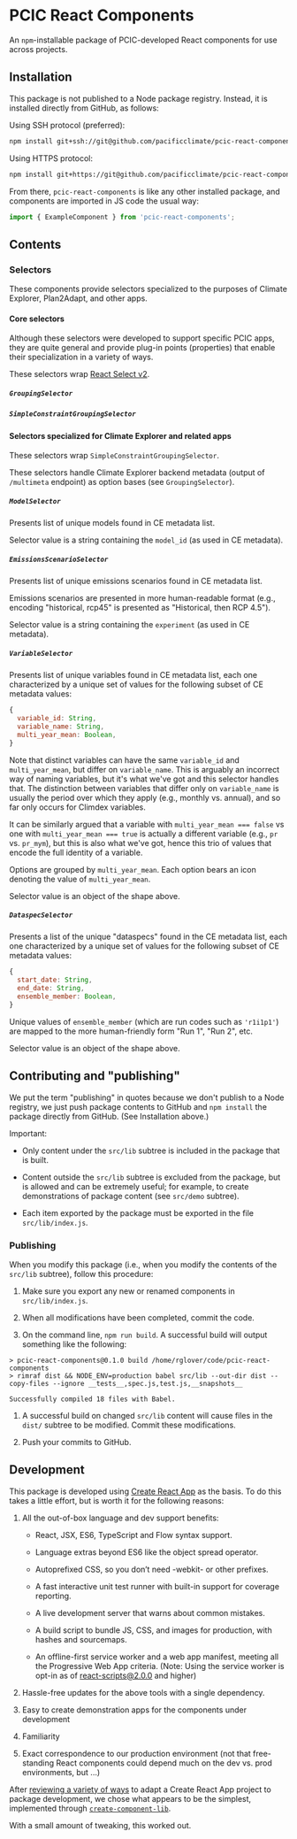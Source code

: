 # PCIC React Components

An `npm`-installable package of PCIC-developed React components for use across 
projects.

## Installation

This package is not published to a Node package registry.
Instead, it is installed directly from GitHub, as follows:

Using SSH protocol (preferred):
```bash
npm install git+ssh://git@github.com/pacificclimate/pcic-react-components.git
```

Using HTTPS protocol:
```bash
npm install git+https://git@github.com/pacificclimate/pcic-react-components.git
```

From there, `pcic-react-components` is like any other installed package,
and components are imported in JS code the usual way:

```js
import { ExampleComponent } from 'pcic-react-components';
```

## Contents

### Selectors

These components provide selectors specialized to the purposes of 
Climate Explorer, Plan2Adapt, and other apps.

#### Core selectors

Although these selectors were developed to support specific PCIC apps,
they are quite general and provide plug-in points (properties) that enable
their specialization in a variety of ways.

These selectors wrap [React Select v2](https://react-select.com/home).

##### `GroupingSelector`

##### `SimpleConstraintGroupingSelector`

#### Selectors specialized for Climate Explorer and related apps

These selectors wrap `SimpleConstraintGroupingSelector`.

These selectors handle Climate Explorer backend metadata 
(output of `/multimeta` endpoint) as option bases (see `GroupingSelector`).

##### `ModelSelector`

Presents list of unique models found in CE metadata list.

Selector value is a string containing the `model_id` (as used in CE metadata).


##### `EmissionsScenarioSelector`

Presents list of unique emissions scenarios found in CE metadata list.

Emissions scenarios are presented in more human-readable format 
(e.g., encoding "historical, rcp45" is presented as "Historical, then RCP 4.5").

Selector value is a string containing the `experiment` (as used in CE metadata).

##### `VariableSelector`

Presents list of unique variables found in CE metadata list, 
each one characterized by a unique set of
values for the following subset of CE metadata values:

```js
{
  variable_id: String,
  variable_name: String,
  multi_year_mean: Boolean,
}
```

Note that distinct variables can have the same `variable_id` and `multi_year_mean`,
but differ on `variable_name`. This is arguably an incorrect way of naming variables,
but it's what we've got and this selector handles that. The distinction between
variables that differ only on `variable_name` is usually the period over which
they apply (e.g., monthly vs. annual), and so far only occurs for Climdex variables.

It can be similarly argued that a variable with 
`multi_year_mean === false` vs one with `multi_year_mean === true`
is actually a different variable (e.g., `pr` vs. `pr_mym`), but this is also
what we've got, hence this trio of values that encode the full identity of 
a variable.

Options are grouped by `multi_year_mean`. 
Each option bears an icon denoting the value of `multi_year_mean`.

Selector value is an object of the shape above.

##### `DataspecSelector`

Presents a list of the unique "dataspecs" found in the CE metadata list,
each one characterized by a unique set of
values for the following subset of CE metadata values:

```js
{
  start_date: String,
  end_date: String,
  ensemble_member: Boolean,
}
```

Unique values of `ensemble_member` (which are run codes such as `'r1i1p1'`) 
are mapped to the more human-friendly form "Run 1", "Run 2", etc.

Selector value is an object of the shape above.

## Contributing and "publishing"

We put the term "publishing" in quotes because we don't publish to a
Node registry, we just push package contents to GitHub and `npm install`
the package directly from GitHub. (See Installation above.)

Important:

* Only content under the `src/lib` subtree 
  is included in the package that is built. 

* Content outside the `src/lib` subtree is excluded from the package,
  but is allowed and can be extremely useful; for example, to
  create demonstrations of package content (see `src/demo` subtree).

* Each item exported by the package must be exported in the file 
  `src/lib/index.js`.

### Publishing

When you modify this package (i.e., when you modify the contents of the 
`src/lib` subtree), follow this procedure:

1. Make sure you export any new or renamed components in `src/lib/index.js`.

1. When all modifications have been completed, commit the code.

1. On the command line, `npm run build`. 
A successful build will output something like the following:

```text
> pcic-react-components@0.1.0 build /home/rglover/code/pcic-react-components
> rimraf dist && NODE_ENV=production babel src/lib --out-dir dist --copy-files --ignore __tests__,spec.js,test.js,__snapshots__

Successfully compiled 18 files with Babel.
```

1. A successful build on changed `src/lib` content will cause files in the
`dist/` subtree to be modified. Commit these modifications.

1. Push your commits to GitHub.

## Development

This package is developed using [Create React App](https://github.com/facebook/create-react-app)
as the basis. To do this takes a little effort, but is worth it for the
following reasons:

1. All the out-of-box language and dev support benefits:

   * React, JSX, ES6, TypeScript and Flow syntax support.

   * Language extras beyond ES6 like the object spread operator.

   * Autoprefixed CSS, so you don’t need -webkit- or other prefixes.

   * A fast interactive unit test runner with built-in support for coverage reporting.

   * A live development server that warns about common mistakes.

   * A build script to bundle JS, CSS, and images for production, with hashes and sourcemaps.

   * An offline-first service worker and a web app manifest, meeting all the Progressive Web App criteria. (Note: Using the service worker is opt-in as of react-scripts@2.0.0 and higher)

1. Hassle-free updates for the above tools with a single dependency.

1. Easy to create demonstration apps for the components under development

1. Familiarity

1. Exact correspondence to our production environment (not that free-standing React components could depend much on the dev vs. prod environments, but ...)

After [reviewing a variety of ways](https://pcic.uvic.ca/confluence/display/CSG/Creating+an+npm+package+of+React+components+using+create-react-app) 
to adapt a Create React App project to package development, 
we chose what appears to be the simplest, implemented through
[`create-component-lib`](https://www.npmjs.com/package/create-component-lib).

With a small amount of tweaking, this worked out.